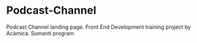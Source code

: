 # Podcast-Channel

Podcast Channel landing page. 
Front End Development training project by Acámica. Sumanti program
